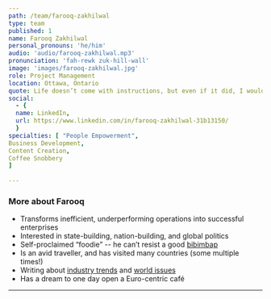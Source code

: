 ```yaml
---
path: /team/farooq-zakhilwal
type: team
published: 1
name: Farooq Zakhilwal
personal_pronouns: 'he/him'
audio: 'audio/farooq-zakhilwal.mp3'
pronunciation: 'fah-rewk zuk-hill-wall'
image: 'images/farooq-zakhilwal.jpg'
role: Project Management
location: Ottawa, Ontario
quote: Life doesn’t come with instructions, but even if it did, I would still make mistakes.
social: 
  - {
  name: LinkedIn,
  url: https://www.linkedin.com/in/farooq-zakhilwal-31b13150/
  }
specialties: [ "People Empowerment",
Business Development,
Content Creation,
Coffee Snobbery
]
  
---
```


### More about Farooq
* Transforms inefficient, underperforming operations into successful enterprises
* Interested in state-building, nation-building, and global politics
* Self-proclaimed “foodie” -- he can’t resist a good [bibimbap](https://en.wikipedia.org/wiki/Bibimbap)
* Is an avid traveller, and has visited many countries (some multiple times!)
* Writing about [industry trends](https://www.linkedin.com/pulse/start-business-save-world-social-enterprise-thriving-zakhilwal/?trk=public_profile_article_view) and [world issues](https://www.linkedin.com/pulse/can-we-get-rid-poverty-farooq-a-zakhilwal?trk=public_profile_article_view) 
* Has a dream to one day open a Euro-centric café

-----------------------------------
